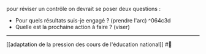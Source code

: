 pour réviser un contrôle on devrait se poser deux questions :
- Pour quels résultats suis-je engagé ? (prendre l'arc) ^064c3d
- Quelle est la prochaine action à faire ? (viser)

---
[[adaptation de la pression des cours de l'éducation national]] #🌲 